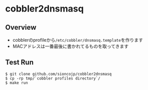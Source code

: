 # cobbler2dnsmasq

## Overview
* cobblerのprofileから`/etc/cobbler/dnsmasq.template`を作ります
* MACアドレスは一番最後に書かれてるものを取ってきます

## Test Run

```shell
$ git clone github.com/sioncojp/cobbler2dnsmasq
$ cp -rp tmp/`cobbler profiles directory`/
$ make run
```
